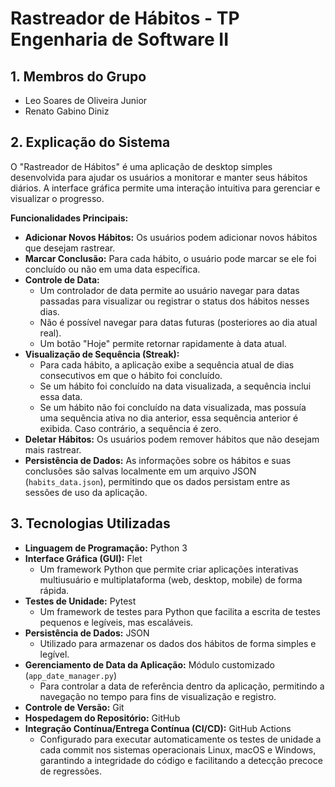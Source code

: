 # Rastreador de Hábitos - TP Engenharia de Software II

## 1. Membros do Grupo

*   Leo Soares de Oliveira Junior
*   Renato Gabino Diniz

## 2. Explicação do Sistema

O "Rastreador de Hábitos" é uma aplicação de desktop simples desenvolvida para ajudar os usuários a monitorar e manter seus hábitos diários. A interface gráfica permite uma interação intuitiva para gerenciar e visualizar o progresso.

**Funcionalidades Principais:**

*   **Adicionar Novos Hábitos:** Os usuários podem adicionar novos hábitos que desejam rastrear.
*   **Marcar Conclusão:** Para cada hábito, o usuário pode marcar se ele foi concluído ou não em uma data específica.
*   **Controle de Data:**
    *   Um controlador de data permite ao usuário navegar para datas passadas para visualizar ou registrar o status dos hábitos nesses dias.
    *   Não é possível navegar para datas futuras (posteriores ao dia atual real).
    *   Um botão "Hoje" permite retornar rapidamente à data atual.
*   **Visualização de Sequência (Streak):**
    *   Para cada hábito, a aplicação exibe a sequência atual de dias consecutivos em que o hábito foi concluído.
    *   Se um hábito foi concluído na data visualizada, a sequência inclui essa data.
    *   Se um hábito não foi concluído na data visualizada, mas possuía uma sequência ativa no dia anterior, essa sequência anterior é exibida. Caso contrário, a sequência é zero.
*   **Deletar Hábitos:** Os usuários podem remover hábitos que não desejam mais rastrear.
*   **Persistência de Dados:** As informações sobre os hábitos e suas conclusões são salvas localmente em um arquivo JSON (`habits_data.json`), permitindo que os dados persistam entre as sessões de uso da aplicação.

## 3. Tecnologias Utilizadas
*   **Linguagem de Programação:** Python 3
*   **Interface Gráfica (GUI):** Flet
    *   Um framework Python que permite criar aplicações interativas multiusuário e multiplataforma (web, desktop, mobile) de forma rápida.
*   **Testes de Unidade:** Pytest
    *   Um framework de testes para Python que facilita a escrita de testes pequenos e legíveis, mas escaláveis.
*   **Persistência de Dados:** JSON
    *   Utilizado para armazenar os dados dos hábitos de forma simples e legível.
*   **Gerenciamento de Data da Aplicação:** Módulo customizado (`app_date_manager.py`)
    *   Para controlar a data de referência dentro da aplicação, permitindo a navegação no tempo para fins de visualização e registro.
*   **Controle de Versão:** Git
*   **Hospedagem do Repositório:** GitHub
*   **Integração Contínua/Entrega Contínua (CI/CD):** GitHub Actions
    *   Configurado para executar automaticamente os testes de unidade a cada commit nos sistemas operacionais Linux, macOS e Windows, garantindo a integridade do código e facilitando a detecção precoce de regressões.
